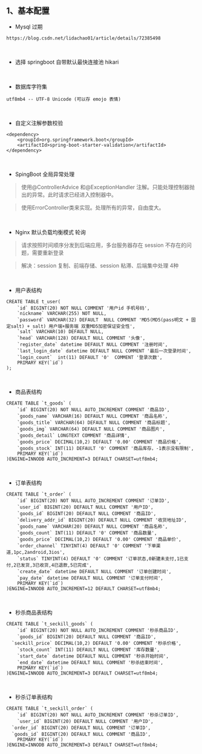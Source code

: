 ## 1、基本配置
* Mysql 过期
```
https://blog.csdn.net/lidachao01/article/details/72385498
```
<br> 

* 选择 springboot 自带默认最快连接池 hikari 

<br> 

* 数据库字符集
```
utf8mb4 -- UTF-8 Unicode (可以存 emojo 表情)
```
<br> 

* 自定义注解参数校验
```
<dependency>
    <groupId>org.springframework.boot</groupId>
    <artifactId>spring-boot-starter-validation</artifactId>
</dependency>
```
<br> 

* SpingBoot 全局异常处理

> 使用@ControllerAdvice 和@ExceptionHandler 注解。只能处理控制器抛出的异常。此时请求已经进入控制器中。

> 使用ErrorController类来实现。处理所有的异常，自由度大。 
 
<br> 

* Nginx 默认负载均衡模式 轮询
> 请求按照时间顺序分发到后端应用，多台服务器存在 session 不存在的问题，需要重新登录

> 解决：session 复制、前端存储、session 粘滞、后端集中处理 4种  

<br> 

* 用户表结构
```
CREATE TABLE t_user(
	`id` BIGINT(20) NOT NULL COMMENT '用户id 手机号码',
	`nickname` VARCHAR(255) NOT NULL,
	`password` VARCHAR(32) DEFAULT  NULL COMMENT 'MD5(MD5(pass明文 + 固定salt) + salt) 用户端+服务端 双重MD5加密保证安全性',
	`salt` VARCHAR(10) DEFAULT NULL,
	`head` VARCHAR(128) DEFAULT NULL COMMENT '头像',
	`register_date` datetime DEFAULT NULL COMMENT '注册时间',
	`last_login_date` datetime DEFAULT NULL COMMENT '最后一次登录时间',
	`login_count`  int(11) DEFAULT '0'  COMMENT '登录次数',
	PRIMARY KEY(`id`)
);
```
<br> 

* 商品表结构
```
CREATE TABLE `t_goods` (
	`id` BIGINT(20) NOT NULL AUTO_INCREMENT COMMENT '商品ID',
	`goods_name` VARCHAR(16) DEFAULT NULL COMMENT '商品名称',
	`goods_title` VARCHAR(64) DEFAULT NULL COMMENT '商品标题',
	`goods_img` VARCHAR(64) DEFAULT NULL COMMENT '商品图片',
	`goods_detail` LONGTEXT COMMENT '商品详情',
    `goods_price` DECIMAL(10,2) DEFAULT '0.00' COMMENT '商品价格',
    `goods_stock` INT(11) DEFAULT '0' COMMENT '商品库存，-1表示没有限制',
	PRIMARY KEY(`id`)
)ENGINE=INNODB AUTO_INCREMENT=3 DEFAULT CHARSET=utf8mb4;
```
<br> 

* 订单表结构
```
CREATE TABLE `t_order` (
	`id` BIGINT(20) NOT NULL AUTO_INCREMENT COMMENT '订单ID',
	`user_id` BIGINT(20) DEFAULT NULL COMMENT '用户ID',
	`goods_id` BIGINT(20) DEFAULT NULL COMMENT '商品ID',
	`delivery_addr_id` BIGINT(20) DEFAULT NULL COMMENT '收货地址ID',
	`goods_name` VARCHAR(20) DEFAULT NULL COMMENT '商品名称',
	`goods_count` INT(11) DEFAULT '0' COMMENT '商品数量',
	`goods_price` DECIMAL(10,2) DEFAULT '0.00' COMMENT '商品单价',
	`order_channel` TINYINT(4) DEFAULT '0' COMMENT '下单渠道,1pc,2android,3ios',
	`status` TINYINT(4) DEFAULT '0' COMMENT '订单状态,0新建未支付,1已支付,2已发货,3已收货,4已退款,5已完成',
	`create_date` datetime DEFAULT NULL COMMENT '订单创建时间',
	`pay_date` datetime DEFAULT NULL COMMENT '订单支付时间',
	PRIMARY KEY(`id`)
)ENGINE=INNODB AUTO_INCREMENT=12 DEFAULT CHARSET=utf8mb4;
```
<br> 

* 秒杀商品表结构
```
CREATE TABLE `t_seckill_goods` (
	`id` BIGINT(20) NOT NULL AUTO_INCREMENT COMMENT '秒杀商品ID',
	`goods_id` BIGINT(20) DEFAULT NULL COMMENT '商品ID',
  `seckill_price` DECIMAL(10,2) DEFAULT '0.00' COMMENT '秒杀价格',
	`stock_count` INT(11) DEFAULT NULL COMMENT '库存数量',
	`start_date` datetime DEFAULT NULL COMMENT '秒杀开始时间',
	`end_date` datetime DEFAULT NULL COMMENT '秒杀结束时间',
	PRIMARY KEY(`id`)
)ENGINE=INNODB AUTO_INCREMENT=3 DEFAULT CHARSET=utf8mb4;
```
<br> 

* 秒杀订单表结构
```
CREATE TABLE `t_seckill_order` (
	`id` BIGINT(20) NOT NULL AUTO_INCREMENT COMMENT '秒杀订单ID',
	`user_id` BIGINT(20) DEFAULT NULL COMMENT '用户ID',
  `order_id` BIGINT(20) DEFAULT NULL COMMENT '订单ID',
  `goods_id` BIGINT(20) DEFAULT NULL COMMENT '商品ID',
	PRIMARY KEY(`id`)
)ENGINE=INNODB AUTO_INCREMENT=3 DEFAULT CHARSET=utf8mb4;
```
<br> 




